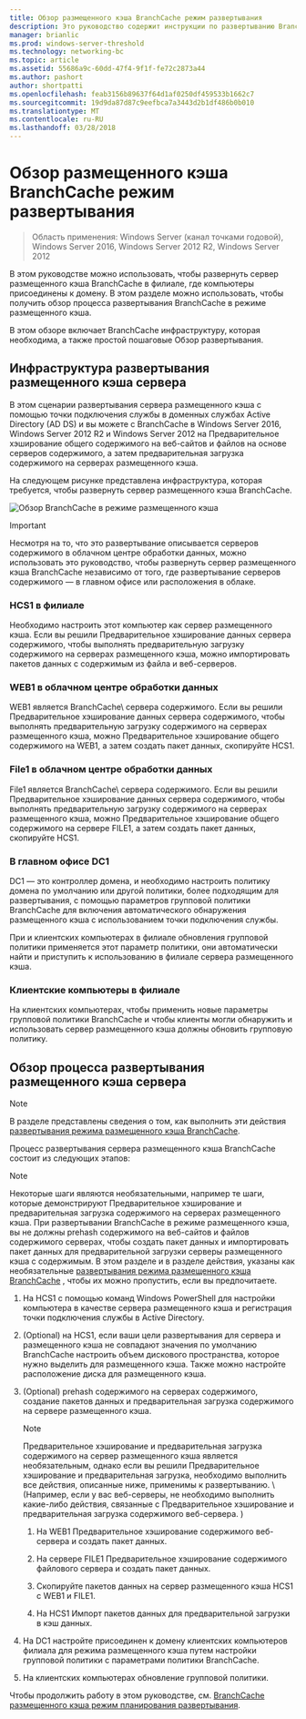 ```yaml
---
title: Обзор размещенного кэша BranchCache режим развертывания
description: Это руководство содержит инструкции по развертыванию BranchCache в режиме размещенного кэша на компьютерах под управлением Windows Server 2016 и Windows 10
manager: brianlic
ms.prod: windows-server-threshold
ms.technology: networking-bc
ms.topic: article
ms.assetid: 55686a9c-60dd-47f4-9f1f-fe72c2873a44
ms.author: pashort
author: shortpatti
ms.openlocfilehash: feab3156b89637f64d1af0250df459533b1662c7
ms.sourcegitcommit: 19d9da87d87c9eefbca7a3443d2b1df486b0b010
ms.translationtype: MT
ms.contentlocale: ru-RU
ms.lasthandoff: 03/28/2018
---
```

# <a name="branchcache-hosted-cache-mode-deployment-overview"></a>Обзор размещенного кэша BranchCache режим развертывания

>Область применения: Windows Server (канал точками годовой), Windows Server 2016, Windows Server 2012 R2, Windows Server 2012

В этом руководстве можно использовать, чтобы развернуть сервер размещенного кэша BranchCache в филиале, где компьютеры присоединены к домену. В этом разделе можно использовать, чтобы получить обзор процесса развертывания BranchCache в режиме размещенного кэша.

В этом обзоре включает BranchCache инфраструктуру, которая необходима, а также простой пошаговые Обзор развертывания.

## <a name="bkmk_components"></a>Инфраструктура развертывания размещенного кэша сервера

В этом сценарии развертывания сервера размещенного кэша с помощью точки подключения службы в доменных службах Active Directory \(AD DS\) и вы можете с BranchCache в Windows Server 2016, Windows Server 2012 R2 и Windows Server 2012 на Предварительное хэширование общего содержимого на веб-сайтов и файлов на основе серверов содержимого, а затем предварительная загрузка содержимого на серверах размещенного кэша.

На следующем рисунке представлена инфраструктура, которая требуется, чтобы развернуть сервер размещенного кэша BranchCache.

![Обзор BranchCache в режиме размещенного кэша](../../../media/BranchCache-Hcm-Overview/Bc-Hcm-Overview.jpg)

> [!IMPORTANT]
> Несмотря на то, что это развертывание описывается серверов содержимого в облачном центре обработки данных, можно использовать это руководство, чтобы развернуть сервер размещенного кэша BranchCache независимо от того, где развертывание серверов содержимого — в главном офисе или расположения в облаке.

### <a name="hcs1-in-the-branch-office"></a>HCS1 в филиале

Необходимо настроить этот компьютер как сервер размещенного кэша. Если вы решили Предварительное хэширование данных сервера содержимого, чтобы выполнять предварительную загрузку содержимого на серверах размещенного кэша, можно импортировать пакетов данных с содержимым из файла и веб-серверов.

### <a name="web1-in-the-cloud-data-center"></a>WEB1 в облачном центре обработки данных

WEB1 является BranchCache\ сервера содержимого. Если вы решили Предварительное хэширование данных сервера содержимого, чтобы выполнять предварительную загрузку содержимого на серверах размещенного кэша, можно Предварительное хэширование общего содержимого на WEB1, а затем создать пакет данных, скопируйте HCS1.

### <a name="file1-in-the-cloud-data-center"></a>File1 в облачном центре обработки данных

File1 является BranchCache\ сервера содержимого. Если вы решили Предварительное хэширование данных сервера содержимого, чтобы выполнять предварительную загрузку содержимого на серверах размещенного кэша, можно Предварительное хэширование общего содержимого на сервере FILE1, а затем создать пакет данных, скопируйте HCS1.
  
### <a name="dc1-in-the-main-office"></a>В главном офисе DC1

DC1 — это контроллер домена, и необходимо настроить политику домена по умолчанию или другой политики, более подходящим для развертывания, с помощью параметров групповой политики BranchCache для включения автоматического обнаружения размещенного кэша с использованием точки подключения службы.

При и клиентских компьютерах в филиале обновления групповой политики применяется этот параметр политики, они автоматически найти и приступить к использованию в филиале сервера размещенного кэша.

### <a name="client-computers-in-the-branch-office"></a>Клиентские компьютеры в филиале

На клиентских компьютерах, чтобы применить новые параметры групповой политики BranchCache и чтобы клиенты могли обнаружить и использовать сервер размещенного кэша должны обновить групповую политику.

## <a name="bkmk_overview"></a>Обзор процесса развертывания размещенного кэша сервера

>[!NOTE]
>В разделе представлены сведения о том, как выполнить эти действия [развертывания режима размещенного кэша BranchCache](4-Bc-Hcm-Deployment.md).

Процесс развертывания сервера размещенного кэша BranchCache состоит из следующих этапов:

>[!NOTE]
>Некоторые шаги являются необязательными, например те шаги, которые демонстрируют Предварительное хэширование и предварительная загрузка содержимого на серверах размещенного кэша. При развертывании BranchCache в режиме размещенного кэша, вы не должны prehash содержимого на веб-сайтов и файлов содержимого серверах, чтобы создать пакет данных и импортировать пакет данных для предварительной загрузки серверы размещенного кэша с содержимым. В этом разделе и в разделе действия, указаны как необязательные [развертывания режима размещенного кэша BranchCache](4-Bc-Hcm-Deployment.md) , чтобы их можно пропустить, если вы предпочитаете.

1. На HCS1 с помощью команд Windows PowerShell для настройки компьютера в качестве сервера размещенного кэша и регистрация точки подключения службы в Active Directory.

2. \(Optional\) на HCS1, если ваши цели развертывания для сервера и размещенного кэша не совпадают значения по умолчанию BranchCache настроить объем дискового пространства, которое нужно выделить для размещенного кэша. Также можно настройте расположение диска для размещенного кэша.

3. \(Optional\) prehash содержимого на серверах содержимого, создание пакетов данных и предварительная загрузка содержимого на сервере размещенного кэша.

    > [!NOTE]
    > Предварительное хэширование и предварительная загрузка содержимого на сервер размещенного кэша является необязательным, однако если вы решили Предварительное хэширование и предварительная загрузка, необходимо выполнить все действия, описанные ниже, применимы к развертыванию. \ (Например, если у вас веб-серверы, не необходимо выполнить какие-либо действия, связанные с Предварительное хэширование и предварительная загрузка содержимого веб-сервера. \)

    1. На WEB1 Предварительное хэширование содержимого веб-сервера и создать пакет данных.

    2. На сервере FILE1 Предварительное хэширование содержимого файлового сервера и создать пакет данных.

    3. Скопируйте пакетов данных на сервер размещенного кэша HCS1 с WEB1 и FILE1.

    4. На HCS1 Импорт пакетов данных для предварительной загрузки в кэш данных.

4. На DC1 настройте присоединен к домену клиентских компьютеров филиала для режима размещенного кэша путем настройки групповой политики с параметрами политики BranchCache.

5. На клиентских компьютерах обновление групповой политики.

Чтобы продолжить работу в этом руководстве, см. [BranchCache размещенного кэша режим планирования развертывания](3-Bc-Hcm-Plan.md).